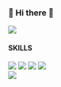 ### 👋 Hi there 👋

<img src ="https://img.shields.io/badge/Electrical Computer Engineering-80B5E3?style=flat-square&logo=Google Scholar&logoColor=white"/> 

#### SKILLS
<div>
<img src ="https://img.shields.io/badge/Python-FABD14?style=flat-square&logo=Python&logoColor=white"/> 
<img src ="https://img.shields.io/badge/C++-00599C?style=flat-square&logo=cplusplus&logoColor=white"/>
<img src ="https://img.shields.io/badge/Machine Learning-EC6813?style=flat-square&logo=OpenAI&logoColor=white"/>  
<img src ="https://img.shields.io/badge/Deep Learning-6D1ED4?style=flat-square&logo=OpenAI&logoColor=white"/>  
</div>

<img src="https://github-readme-stats.vercel.app/api/top-langs/?username=voyager19878"/>


